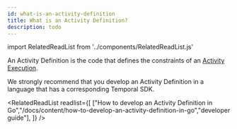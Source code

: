 ```yaml
---
id: what-is-an-activity-definition
title: What is an Activity Definition?
description: todo
---
```


import RelatedReadList from '../components/RelatedReadList.js'

An Activity Definition is the code that defines the constraints of an [Activity Execution](/docs/content/what-is-an-activity-execution).

We strongly recommend that you develop an Activity Definition in a language that has a corresponding Temporal SDK.

<RelatedReadList
readlist={[
["How to develop an Activity Definition in Go","/docs/content/how-to-develop-an-activity-definition-in-go","developer guide"],
]}
/>
